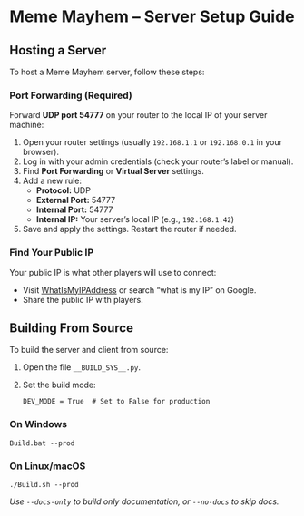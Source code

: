 Meme Mayhem – Server Setup Guide
================================

Hosting a Server
----------------

To host a Meme Mayhem server, follow these steps:

### Port Forwarding (Required)

Forward **UDP port 54777** on your router to the local IP of your server machine:

1.  Open your router settings (usually `192.168.1.1` or `192.168.0.1` in your browser).
2.  Log in with your admin credentials (check your router’s label or manual).
3.  Find **Port Forwarding** or **Virtual Server** settings.
4.  Add a new rule:
    *   **Protocol:** UDP
    *   **External Port:** 54777
    *   **Internal Port:** 54777
    *   **Internal IP:** Your server’s local IP (e.g., `192.168.1.42`)
5.  Save and apply the settings. Restart the router if needed.

### Find Your Public IP

Your public IP is what other players will use to connect:

*   Visit [WhatIsMyIPAddress](https://whatismyipaddress.com) or search “what is my IP” on Google.
*   Share the public IP with players.

Building From Source
--------------------

To build the server and client from source:

1.  Open the file `__BUILD_SYS__.py`.
2.  Set the build mode:
    
        DEV_MODE = True  # Set to False for production
    

### On Windows

    Build.bat --prod

### On Linux/macOS

    ./Build.sh --prod

_Use `--docs-only` to build only documentation, or `--no-docs` to skip docs._